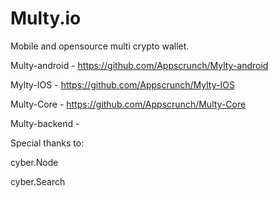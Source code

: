 # Multy.io
Mobile and opensource multi crypto wallet.


Multy-android - https://github.com/Appscrunch/Mylty-android

Mylty-IOS - https://github.com/Appscrunch/Mylty-IOS

Multy-Core - https://github.com/Appscrunch/Multy-Core

Multy-backend - 


Special thanks to:

cyber.Node

cyber.Search

